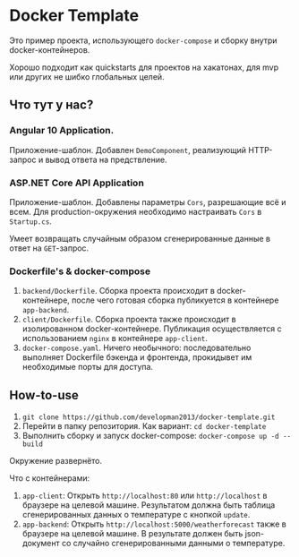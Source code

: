 # Docker Template
Это пример проекта, использующего `docker-compose` и сборку внутри docker-контейнеров.

Хорошо подходит как quickstarts для проектов на хакатонах, для mvp или других не шибко глобальных целей.

## Что тут у нас?
### Angular 10 Application.
Приложение-шаблон. Добавлен `DemoComponent`, реализующий HTTP-запрос и вывод ответа на предствление.

### ASP.NET Core API Application
Приложение-шаблон. Добавлены параметры `Cors`, разрешающие всё и всем. Для production-окружения необходимо настраивать `Cors` в `Startup.cs`.

Умеет возвращать случайным образом сгенерированные данные в ответ на `GET`-запрос.

### Dockerfile's & docker-compose
1. `backend/Dockerfile`. Сборка проекта происходит в docker-контейнере, после чего готовая сборка публикуется в контейнере `app-backend`.
2. `client/Dockerfile`. Сборка проекта также происходит в изолированном docker-контейнере. Публикация осуществляется с использованием `nginx` в контейнере `app-client`.
3. `docker-compose.yaml`. Ничего необычного: последовательно выполняет Dockerfile бэкенда и фронтенда, прокидывет им необходимые порты для доступа.

## How-to-use
1. `git clone https://github.com/developman2013/docker-template.git`
2. Перейти в папку репозитория. Как вариант: `cd docker-template`
2. Выполнить сборку и запуск docker-compose: `docker-compose up -d --build`

Окружение развернёто.

Что с контейнерами:

1. `app-client`: Открыть `http://localhost:80` или `http://localhost` в браузере на целевой машине. Результатом должна быть таблица сгенерированных данных о температуре с кнопкой `update`. 
2. `app-backend`: Открыть `http://localhost:5000/weatherforecast` также в браузере на целевой машине. В результате должен быть json-документ со случайно сгенерированными данными о температуре.
